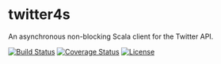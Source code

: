 # twitter4s
An asynchronous non-blocking Scala client for the Twitter API.

[![Build Status](https://travis-ci.org/DanielaSfregola/twitter4s.svg?branch=master)](https://travis-ci.org/DanielaSfregola/twitter4s)
[![Coverage Status](https://img.shields.io/coveralls/DanielaSfregola/twitter4s.svg)](https://coveralls.io/r/DanielaSfregola/twitter4s?branch=master)
[![License](http://img.shields.io/:license-Apache%202-red.svg)](http://www.apache.org/licenses/LICENSE-2.0.txt)
